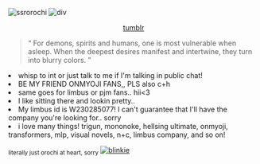 ![ssrorochi](https://i.postimg.cc/kg7yXmkT/00003932-1.png)
![div](https://64.media.tumblr.com/b4b8f32bb8200e75efa496f64103f15b/227da40456c2f797-42/s2048x3072/06f49242cba9c157041ceebd5d9eb3619e082ba3.pnj)


 <p align="center">  
  <a href="https://www.tumblr.com/archnagas?source=share">tumblr</a>  
  <br>
  <blockquote> “ For demons, spirits and humans, one is most vulnerable when asleep. When the deepest desires manifest and intertwine, they turn into blurry colors. ” </blockquote>
 </p>


<li>whisp to int or just talk to me if I'm talking in public chat!</li>
<li>BE MY FRIEND ONMYOJI FANS,, PLS also c+h </li>
<li> same goes for limbus or pjm fans.. hii<3 </li>
<li>I like sitting there and lookin pretty.. </li>
 <li>My limbus id is W230285077! I can't guarantee that I'll have the company you're looking for.. sorry</li>
<li>i love many things! trigun, mononoke, hellsing ultimate, onmyoji, transformers, mlp, visual novels, n+c, limbus company, and so on! </li>
</details>

<sub>literally just orochi at heart, sorry</sub>
[![blinkie](blinkies.svg)](https://github.com/JUDGEMENT-GROUND/kvs.svg)
